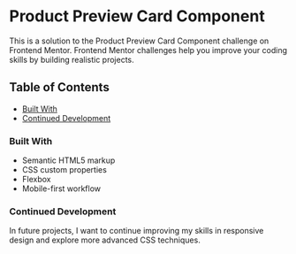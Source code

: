 # Product Preview Card Component

This is a solution to the Product Preview Card Component challenge on Frontend Mentor. Frontend Mentor challenges help you improve your coding skills by building realistic projects.

## Table of Contents

  - [Built With](#built-with)
  - [Continued Development](#continued-development)


### Built With

- Semantic HTML5 markup
- CSS custom properties
- Flexbox
- Mobile-first workflow


### Continued Development

In future projects, I want to continue improving my skills in responsive design and explore more advanced CSS techniques.
